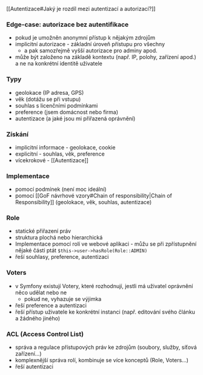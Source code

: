 [[Autentizace#Jaký je rozdíl mezi autentizací a autorizací?]]
### Edge-case: autorizace bez autentifikace
- pokud je umožněn anonymní přístup k nějakým zdrojům
- implicitní autorizace - základní úroveň přístupu pro všechny
	- a pak samozřejmě vyšší autorizace pro adminy apod.
- může být založeno na základě kontextu (např. IP, polohy, zařízení apod.) a ne na konkrétní identitě uživatele
### Typy
- geolokace (IP adresa, GPS)
- věk (dotážu se při vstupu)
- souhlas s licenčními podmínkami
- preference (jsem domácnost nebo firma)
- autentizace (a jaké jsou mi přiřazená oprávnění)
### Získání
- implicitní informace - geolokace, cookie
- explicitní - souhlas, věk, preference
- vícekrokové - [[Autentizace]]
### Implementace
- pomocí podmínek (není moc ideální)
- pomocí [[GoF návrhové vzory#Chain of responsibility|Chain of Responsibility]] (geolokace, věk, souhlas, autentizace)
### Role
- statické přiřazení práv
- struktura plochá nebo hierarchická
- Implementace pomocí rolí ve webové aplikaci - můžu se při zpřístupnění nějaké části ptát `$this->user->hasRole(Role::ADMIN)`
- řeší souhlasy, preference, autentizaci
### Voters
- v Symfony existují Votery, které rozhodnují, jestli má uživatel oprávnění něco udělat nebo ne
	- pokud ne, vyhazuje se výjimka
- řeší preference a autentizaci
- řeší přístup uživatele ke konkrétní instanci (např. editování svého článku a žádného jiného)
### ACL (Access Control List)
- správa a regulace přístupových práv ke zdrojům (soubory, služby, síťová zařízení...)
- komplexnější správa rolí, kombinuje se více konceptů (Role, Voters...)
- řeší autentizaci